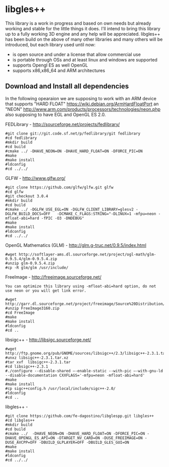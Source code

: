 libgles++
=========

This library is a work in progress and based on own needs but already working and stable for the little things it does.
I'll intend to bring this library up to a fully working 3D engine and any help will be appreciated.
libgles++ has been build on the above of many other libraries and many others will be introduced, but each library used until now:
 - is open source and under a license that allow commercial use
 - is portable through OSs and at least linux and windows are supported
 - supports Opengl ES as well OpenGL
 - supports x86,x86_64 and ARM architectures 


Download and Install all dependencies
-------------------------------------

In the following opearaion we are supposing to work with an ARM device that supports "HARD FLOAT" https://wiki.debian.org/ArmHardFloatPort an "NEON" http://www.arm.com/products/processors/technologies/neon.php also supposing to have EGL and OpenGL ES 2.0.

FEDLibrary - http://sourceforge.net/projects/fedlibrary/
```
#git clone git://git.code.sf.net/p/fedlibrary/git fedlibrary
#cd fedlibrary 
#mkdir build 
#cd build
#cmake ../ -DHAVE_NEON=ON -DHAVE_HARD_FLOAT=ON -DFORCE_PIC=ON 
#make 
#make install 
#ldconfig 
#cd ../../ 
```

GLFW - http://www.glfw.org/
```
#git clone https://github.com/glfw/glfw.git glfw 
#cd glfw 
#git checkout 3.0.4
#mkdir build 
#cd build
#cmake ../ -DGLFW_USE_EGL=ON -DGLFW_CLIENT_LIBRARY=glesv2 -DGLFW_BUILD_DOCS=OFF   -DCMAKE_C_FLAGS:STRING="-DLINUX=1 -mfpu=neon -mfloat-abi=hard -fPIC -O3 -DNDEBUG" 
#make 
#make install 
#ldconfig 
#cd ../../ 
```

OpenGL Mathematics (GLM) - http://glm.g-truc.net/0.9.5/index.html
```
#wget http://softlayer-ams.dl.sourceforge.net/project/ogl-math/glm-0.9.5.4/glm-0.9.5.4.zip
#unzip glm-0.9.5.4.zip 
#cp -R glm/glm /usr/include/ 
```

FreeImage - http://freeimage.sourceforge.net/
```
You can optimize this library using -mfloat-abi=hard option, do not use neon or you will get link error.

#wget http://garr.dl.sourceforge.net/project/freeimage/Source%20Distribution/3.16.0/FreeImage3160.zip 
#unzip FreeImage3160.zip 
#cd FreeImage 
#make 
#make install 
#ldconfig
#cd .. 
```

libsigc++ - http://libsigc.sourceforge.net/
```
#wget http://ftp.gnome.org/pub/GNOME/sources/libsigc++/2.3/libsigc++-2.3.1.tar.xz
#unxz libsigc++-2.3.1.tar.xz
#tar xvf  libsigc++-2.3.1.tar
#cd libsigc++-2.3.1
#./configure --disable-shared –-enable-static --with-pic –-with-gnu-ld --disable-documentation CXXFLAGS='-mfpu=neon -mfloat-abi=hard' 
#make 
#make install 
#cp sigc++config.h /usr/local/include/sigc++-2.0/
#ldconfig 
#cd .. 
```

libgles++ - <here you are>
```
#git clone https://github.com/fe-dagostino/libglespp.git libgles++
#cd libgles++ 
#mkdir build 
#cd build
#cmake ../  -DHAVE_NEON=ON -DHAVE_HARD_FLOAT=ON -DFORCE_PIC=ON -DHAVE_OPENGL_ES_API=ON -DTARGET_NV_CARD=ON -DUSE_FREEIMAGE=ON -DUSE_AVCPP=OFF -DBUILD_GLPLAYER=OFF -DBUILD_GLES_GUI=ON 
#make 
#make install 
#ldconfig 
#cd ../../ 
```

